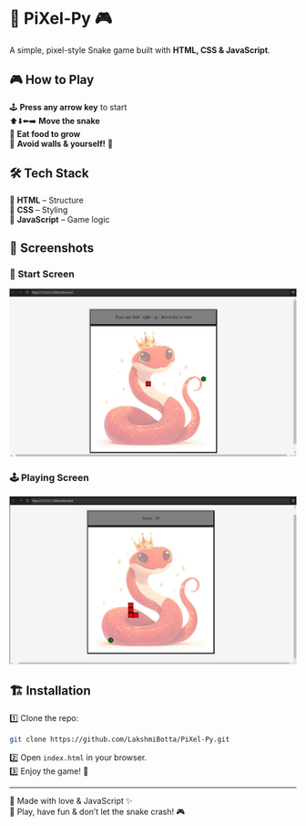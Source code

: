 # 🐍 PiXel-Py 🎮

A simple, pixel-style Snake game built with **HTML, CSS & JavaScript**.

## 🎮 How to Play

🕹️ **Press any arrow key** to start  
⬆️⬇️⬅️➡️ **Move the snake**  
🍏 **Eat food to grow**  
🚧 **Avoid walls & yourself!** 🐍

## 🛠️ Tech Stack

🔹 **HTML** – Structure  
🔹 **CSS** – Styling  
🔹 **JavaScript** – Game logic

## 📸 Screenshots

### 🎯 Start Screen

![Start Screen](./assets/start.png)

### 🕹️ Playing Screen

![Playing Screen](./assets/playing.png)

## 🏗️ Installation

1️⃣ Clone the repo:

```bash
git clone https://github.com/LakshmiBotta/PiXel-Py.git
```

2️⃣ Open `index.html` in your browser.  
3️⃣ Enjoy the game! 🎉

---

💖 Made with love & JavaScript ✨  
🐍 Play, have fun & don’t let the snake crash! 🎮
